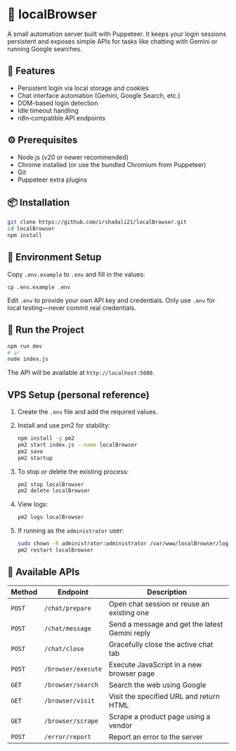 # 🧠 localBrowser

A small automation server built with Puppeteer. It keeps your login sessions persistent and exposes simple APIs for tasks like chatting with Gemini or running Google searches.

## 🚀 Features

- Persistent login via local storage and cookies
- Chat interface automation (Gemini, Google Search, etc.)
- DOM-based login detection
- Idle timeout handling
- n8n‑compatible API endpoints

## ⚙️ Prerequisites

- Node.js (v20 or newer recommended)
- Chrome installed (or use the bundled Chromium from Puppeteer)
- Git
- Puppeteer extra plugins

## 📦 Installation

```bash
git clone https://github.com/irshadali21/localBrowser.git
cd localBrowser
npm install
```

## 🔐 Environment Setup

Copy `.env.example` to `.env` and fill in the values:

```
cp .env.example .env
```

Edit `.env` to provide your own API key and credentials.
Only use `.env` for local testing—never commit real credentials.

## 🧪 Run the Project

```bash
npm run dev
# or
node index.js
```

The API will be available at `http://localhost:5000`.

## VPS Setup (personal reference)

1. Create the `.env` file and add the required values.
2. Install and use pm2 for stability:

   ```bash
   npm install -g pm2
   pm2 start index.js --name localBrowser
   pm2 save
   pm2 startup
   ```
3. To stop or delete the existing process:

   ```bash
   pm2 stop localBrowser
   pm2 delete localBrowser
   ```
4. View logs:

   ```bash
   pm2 logs localBrowser
   ```
5. If running as the `administrator` user:

   ```bash
   sudo chown -R administrator:administrator /var/www/localBrowser/logs
   pm2 restart localBrowser
   ```

## 🧠 Available APIs

| Method | Endpoint | Description |
| ------ | -------- | ----------- |
| `POST` | `/chat/prepare` | Open chat session or reuse an existing one |
| `POST` | `/chat/message` | Send a message and get the latest Gemini reply |
| `POST` | `/chat/close` | Gracefully close the active chat tab |
| `POST` | `/browser/execute` | Execute JavaScript in a new browser page |
| `GET`  | `/browser/search` | Search the web using Google |
| `GET`  | `/browser/visit`  | Visit the specified URL and return HTML |
| `GET`  | `/browser/scrape` | Scrape a product page using a vendor |
| `POST` | `/error/report`   | Report an error to the server |
